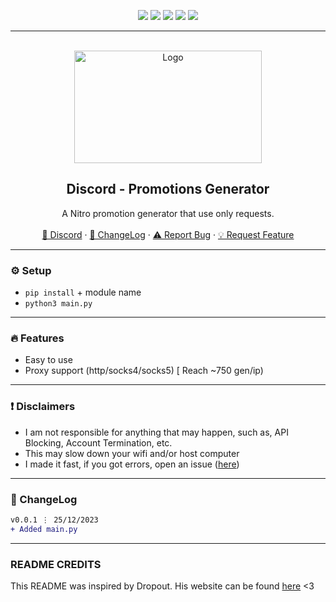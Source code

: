 <div id="top"></div>
<p align="center">
  <img src="https://img.shields.io/github/contributors/yuxwtf/Discord-Promotion-Gen.svg?style=for-the-badge"/>
  <img src="https://img.shields.io/github/forks/yuxwtf/Discord-Promotion-Gen.svg?style=for-the-badge"/>
  <img src="https://img.shields.io/github/stars/yuxwtf/Discord-Promotion-Gen.svg?style=for-the-badge"/>
  <img src="https://img.shields.io/github/issues/yuxwtf/Discord-Promotion-Gen.svg?style=for-the-badge"/>
  <img src="https://img.shields.io/github/license/yuxwtf/Discord-Promotion-Gen.svg?style=for-the-badge"/>
</p>
  
---------------------------------------

<br/>
<div align="center">
  <a href="https://github.com/yuxwtf/Discord-Promotion-Gen">
    <img src="https://www.digiseller.ru/preview/934512/p1_3069535_3c016f00.jpg" alt="Logo" width="300" height="180">
  </a>
  
  <h2 align="center">Discord - Promotions Generator</h3>

  <p align="center">
    A Nitro promotion generator that use only requests.
    <br />
    <br />
    <a href="https://discord.gg">🌌 Discord</a>
    ·
    <a href="https://github.com/yuxwtf/Discord-Promotion-Gen/#-changelog">📜 ChangeLog</a>
    ·
    <a href="https://github.com/yuxwtf/Discord-Promotion-Gen/issues">⚠️ Report Bug</a>
    ·
    <a href="https://github.com/yuxwtf/Discord-Promotion-Gen/issues">💡 Request Feature</a>
  </p>
</div>

---------------------------------------

### ⚙️ Setup
+ `pip install` + module name
+ `python3 main.py`

---------------------------------------

### 🔥 Features
* Easy to use
* Proxy support (http/socks4/socks5) [ Reach ~750 gen/ip)

---------------------------------------

### ❗ Disclaimers
- I am not responsible for anything that may happen, such as, API Blocking, Account Termination, etc.
- This may slow down your wifi and/or host computer
- I made it fast, if you got errors, open an issue ([here](https://github.com/yuxwtf/Discord-Promotion-Gen/issues/new/choose))

---------------------------------------

### 📜 ChangeLog

```diff
v0.0.1 ⋮ 25/12/2023
+ Added main.py
```

---------------------------------------

### README CREDITS
This README was inspired by Dropout. His website can be found [here](https://dropout.black/) <3
